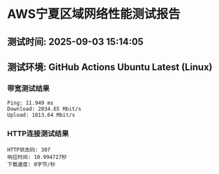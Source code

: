 # AWS宁夏区域网络性能测试报告
## 测试时间: 2025-09-03 15:14:05
## 测试环境: GitHub Actions Ubuntu Latest (Linux)

### 带宽测试结果
```
Ping: 11.949 ms
Download: 2034.65 Mbit/s
Upload: 1813.64 Mbit/s
```

### HTTP连接测试结果
```
HTTP状态码: 307
响应时间: 10.994727秒
下载速度: 0字节/秒
```

